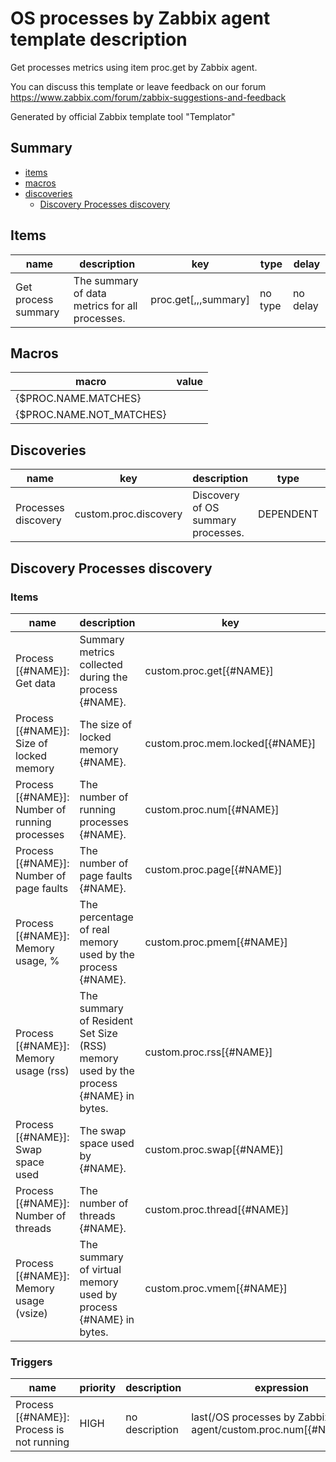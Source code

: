 # OS processes by Zabbix agent template description

Get processes metrics using item proc.get by Zabbix agent.

You can discuss this template or leave feedback on our forum https://www.zabbix.com/forum/zabbix-suggestions-and-feedback

Generated by official Zabbix template tool "Templator"

## Summary
* [items](#items)
* [macros](#macros)
* [discoveries](#discoveries)
  * [Discovery Processes discovery ](#discovery_processes_discovery)

<a name="items"></a>

## Items
| name | description | key | type | delay |
| ------------- |------------- |------------- |------------- |------------- |
| Get process summary | The summary of data metrics for all processes. | proc.get[,,,summary] | no type | no delay |


<a name="macros"></a>

## Macros
| macro | value |
| ------------- |------------- |
| {$PROC.NAME.MATCHES} | <CHANGE VALUE> |
| {$PROC.NAME.NOT_MATCHES} | <CHANGE VALUE> |


<a name="discoveries"></a>

## Discoveries
| name | key | description | type | lifetime | delay |
| ------------- |------------- |------------- |------------- |------------- |------------- |
| Processes discovery | custom.proc.discovery | Discovery of OS summary processes. | DEPENDENT | no lifetime | 0 |


<a name="discovery_processes_discovery" />

## Discovery Processes discovery

### Items

| name | description | key | type |
| ------------- |------------- |------------- |------------- |
| Process [{#NAME}]: Get data | Summary metrics collected during the process {#NAME}. | custom.proc.get[{#NAME}] | DEPENDENT |
| Process [{#NAME}]: Size of locked memory | The size of locked memory {#NAME}. | custom.proc.mem.locked[{#NAME}] | DEPENDENT |
| Process [{#NAME}]: Number of running processes | The number of running processes {#NAME}. | custom.proc.num[{#NAME}] | DEPENDENT |
| Process [{#NAME}]: Number of page faults | The number of page faults {#NAME}. | custom.proc.page[{#NAME}] | DEPENDENT |
| Process [{#NAME}]: Memory usage, % | The percentage of real memory used by the process {#NAME}. | custom.proc.pmem[{#NAME}] | DEPENDENT |
| Process [{#NAME}]: Memory usage (rss) | The summary of Resident Set Size (RSS) memory used by the process {#NAME} in bytes. | custom.proc.rss[{#NAME}] | DEPENDENT |
| Process [{#NAME}]: Swap space used | The swap space used by {#NAME}. | custom.proc.swap[{#NAME}] | DEPENDENT |
| Process [{#NAME}]: Number of threads | The number of threads {#NAME}. | custom.proc.thread[{#NAME}] | DEPENDENT |
| Process [{#NAME}]: Memory usage (vsize) | The summary of virtual memory used by process {#NAME} in bytes. | custom.proc.vmem[{#NAME}] | DEPENDENT |


### Triggers

| name | priority | description | expression | tags | url |
| ------------- |------------- |------------- |------------- |------------- |------------- |
| Process [{#NAME}]: Process is not running | HIGH | no description | last(/OS processes by Zabbix agent/custom.proc.num[{#NAME}])=0 | [{"tag": "scope", "value": "availability"}] | no url |

